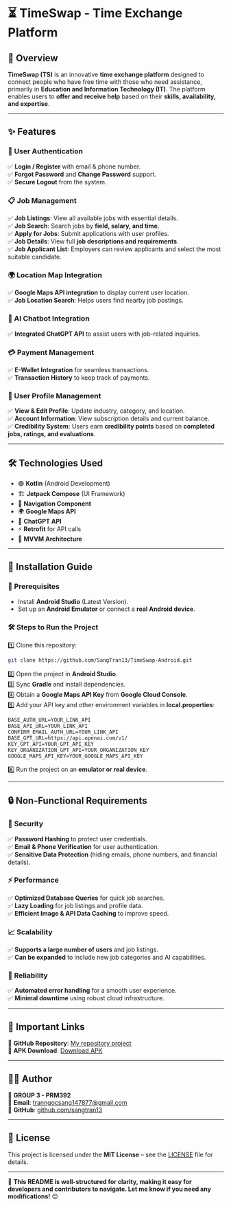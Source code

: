 # ⏳ TimeSwap - Time Exchange Platform  

## 📌 Overview  
**TimeSwap (TS)** is an innovative **time exchange platform** designed to connect people who have free time with those who need assistance, primarily in **Education and Information Technology (IT)**. The platform enables users to **offer and receive help** based on their **skills, availability, and expertise**.  

---

## ✨ Features  

### 👤 User Authentication  
✅ **Login / Register** with email & phone number.  
✅ **Forgot Password** and **Change Password** support.  
✅ **Secure Logout** from the system.  

### 📋 Job Management  
✅ **Job Listings**: View all available jobs with essential details.  
✅ **Job Search**: Search jobs by **field, salary, and time**.  
✅ **Apply for Jobs**: Submit applications with user profiles.  
✅ **Job Details**: View full **job descriptions and requirements**.  
✅ **Job Applicant List**: Employers can review applicants and select the most suitable candidate.  

### 🌍 Location Map Integration  
✅ **Google Maps API integration** to display current user location.  
✅ **Job Location Search**: Helps users find nearby job postings.  

### 🤖 AI Chatbot Integration  
✅ **Integrated ChatGPT API** to assist users with job-related inquiries.  

### 💳 Payment Management  
✅ **E-Wallet Integration** for seamless transactions.  
✅ **Transaction History** to keep track of payments.  

### 📄 User Profile Management  
✅ **View & Edit Profile**: Update industry, category, and location.  
✅ **Account Information**: View subscription details and current balance.  
✅ **Credibility System**: Users earn **credibility points** based on **completed jobs, ratings, and evaluations**.  

---

## 🛠️ Technologies Used  

- 🟢 **Kotlin** (Android Development)  
- 🏗️ **Jetpack Compose** (UI Framework)  
- 🔀 **Navigation Component**  
- 🌍 **Google Maps API**  
- 🤖 **ChatGPT API**  
- ⚡ **Retrofit** for API calls  
- 🏢 **MVVM Architecture**  

---

## 🚀 Installation Guide  

### 📌 Prerequisites  
- Install **Android Studio** (Latest Version).  
- Set up an **Android Emulator** or connect a **real Android device**.  

### 🛠️ Steps to Run the Project  
1️⃣ Clone this repository:  
   ```sh
   git clone https://github.com/SangTran13/TimeSwap-Android.git
   ```  
2️⃣ Open the project in **Android Studio**.  
3️⃣ Sync **Gradle** and install dependencies.  
4️⃣ Obtain a **Google Maps API Key** from **Google Cloud Console**.  
5️⃣ Add your API key and other environment variables in **local.properties**:  

   ```properties
   BASE_AUTH_URL=YOUR_LINK_API
   BASE_API_URL=YOUR_LINK_API
   CONFIRM_EMAIL_AUTH_URL=YOUR_LINK_API
   BASE_GPT_URL=https://api.openai.com/v1/
   KEY_GPT_API=YOUR_GPT_API_KEY
   KEY_ORGANIZATION_GPT_API=YOUR_ORGANIZATION_KEY
   GOOGLE_MAPS_API_KEY=YOUR_GOOGLE_MAPS_API_KEY
   ```  
6️⃣ Run the project on an **emulator or real device**.  

---

## 🔒 Non-Functional Requirements  

### 🔐 Security  
✅ **Password Hashing** to protect user credentials.  
✅ **Email & Phone Verification** for user authentication.  
✅ **Sensitive Data Protection** (hiding emails, phone numbers, and financial details).  

### ⚡ Performance  
✅ **Optimized Database Queries** for quick job searches.  
✅ **Lazy Loading** for job listings and profile data.  
✅ **Efficient Image & API Data Caching** to improve speed.  

### 📈 Scalability  
✅ **Supports a large number of users** and job listings.  
✅ **Can be expanded** to include new job categories and AI capabilities.  

### 🔄 Reliability  
✅ **Automated error handling** for a smooth user experience.  
✅ **Minimal downtime** using robust cloud infrastructure.  

---

## 🔗 Important Links  

🔹 **GitHub Repository**: [My repository project](https://github.com/SangTran13/time-swap-android)  
🔹 **APK Download**: [Download APK](https://drive.google.com/file/d/18l0deLnGPnUns_6qkaC98DUORBHSn9WD/view)  

---

## 👨‍💻 Author  

📌 **GROUP 3 - PRM392**  
📧 **Email**: [tranngocsang147877@gmail.com](mailto:tranngocsang147877@gmail.com)  
🔗 **GitHub**: [github.com/sangtran13](https://github.com/sangtran13)  

---

## 📜 License  

This project is licensed under the **MIT License** – see the [LICENSE](./LICENSE) file for details.  

---

🚀 **This README is well-structured for clarity, making it easy for developers and contributors to navigate. Let me know if you need any modifications!** 😊  
